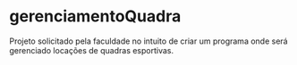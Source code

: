 # gerenciamentoQuadra
Projeto solicitado pela faculdade no intuito de criar um programa onde será gerenciado locações de quadras esportivas.

